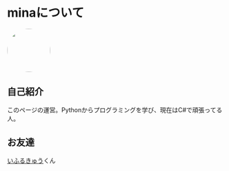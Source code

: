 # minaについて
<img src="{{ '../assets/images/s-iconBitmap.png' | relative_url }}" style="width: 100px; height: 100px; border-radius: 50%;">

## 自己紹介

このページの運営。Pythonからプログラミングを学び、現在はC#で頑張ってる人。

## お友達

[いふるきゅう]("https://if-himazin2.hatenadiary.com")くん